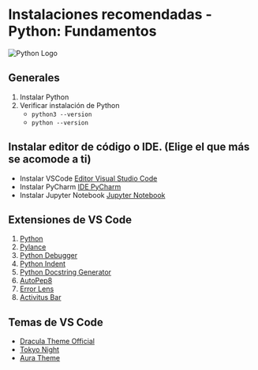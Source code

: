 # Instalaciones recomendadas - Python: Fundamentos
![Python Logo](https://www.python.org/static/img/python-logo.png)

## Generales
1. Instalar Python 
2. Verificar instalación de Python 
	-  `python3 --version`	
	- `python --version` 

## Instalar editor de código o IDE. (Elige el que más se acomode a ti)

- Instalar VSCode [Editor Visual Studio Code](https://code.visualstudio.com)
- Instalar PyCharm [IDE PyCharm](https://www.jetbrains.com/es-es/pycharm/)
- Instalar Jupyter Notebook [Jupyter Notebook	](https://jupyter.org/)

## Extensiones de VS Code

 1. [Python](https://marketplace.visualstudio.com/items?itemName=ms-python.python) 
 2. [Pylance](https://marketplace.visualstudio.com/items?itemName=ms-python.vscode-pylance)
 3. [Python Debugger](https://marketplace.visualstudio.com/items?itemName=ms-python.debugpy)
 4. [Python Indent](https://marketplace.visualstudio.com/items?itemName=KevinRose.vsc-python-indent)
 5. [Python Docstring Generator](https://marketplace.visualstudio.com/items?itemName=njpwerner.autodocstring)
 6. [AutoPep8](https://marketplace.visualstudio.com/items?itemName=ms-python.autopep8)
 7. [Error Lens](https://marketplace.visualstudio.com/items?itemName=usernamehw.errorlens)
 8. [Activitus Bar](https://marketplace.visualstudio.com/items?itemName=Gruntfuggly.activitusbar)

## Temas de VS Code

- [Dracula Theme Official](https://marketplace.visualstudio.com/items?itemName=dracula-theme.theme-dracula)
- [Tokyo Night](https://marketplace.visualstudio.com/items?itemName=enkia.tokyo-night)
- [Aura Theme](https://marketplace.visualstudio.com/items?itemName=DaltonMenezes.aura-theme)